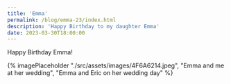 ```yaml
---
title: 'Emma'
permalink: /blog/emma-23/index.html
description: 'Happy Birthday to my daughter Emma'
date: 2023-03-30T18:00:00
---
```

Happy Birthday Emma!

{% imagePlaceholder "./src/assets/images/4F6A6214.jpeg", "Emma and me at her wedding", "Emma and Eric on her wedding day" %}
